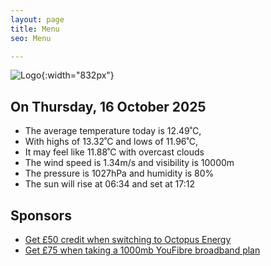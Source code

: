 ```yaml
---
layout: page
title: Menu
seo: Menu

---
```


![Logo](/images/logo.jpg){:width="832px"}

<!-- weather_marker starts -->
## On Thursday, 16 October 2025

- The average temperature today is 12.49˚C,
- With highs of 13.32˚C and lows of 11.96˚C,
- It may feel like 11.88˚C with overcast clouds
- The wind speed is 1.34m/s and visibility is 10000m
- The pressure is 1027hPa and humidity is 80%
- The sun will rise at 06:34 and set at 17:12

<!-- weather_marker ends -->

## Sponsors

- [Get £50 credit when switching to Octopus Energy](https://bit.ly/3oD1nnS)
- [Get £75 when taking a 1000mb YouFibre broadband plan](https://aklam.io/91zWhU?)
